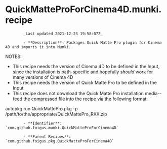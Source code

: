 # QuickMatteProForCinema4D.munki.recipe

            _Last updated 2021-12-23 19:58:07Z_

            - **Description**: Packages Quick Matte Pro plugin for Cinema 4D and imports it into Munki.

NOTES:
- This recipe needs the version of Cinema 4D to be defined in the Input, since the installation is path-specific and hopefully _should_ work for many versions of Cinema 4D
- This recipe needs the version of Quick Matte Pro to be defined in the Input
- This recipe does not download the Quick Matte Pro installation media--feed the compressed file into the recipe via the following format:

autopkg run QuickMattePro.pkg -p /path/to/the/appropriate/QuickMattePro_RXX.zip

            - **Identifier**: `com.github.foigus.munki.QuickMatteProForCinema4D`

            - **Parent Recipes**: `com.github.foigus.pkg.QuickMatteProForCinema4D`